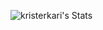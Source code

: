 ![kristerkari's Stats](https://github-readme-stats.vercel.app/api?username=kristerkari&theme=prussian&show_icons=true&hide_border=false&count_private=true)
